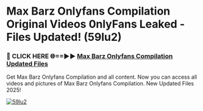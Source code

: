 # Max Barz Onlyfans Compilation Original Videos 0nlyFans Leaked - Files Updated! (59lu2)

<h3>🔴 CLICK HERE 🌐==►► <a href="https://tinyurl.com/2jnfzry5" rel="nofollow">Max Barz Onlyfans Compilation Updated Files</a></h3>

Get Max Barz Onlyfans Compilation and all content. Now you can access all videos and pictures of Max Barz Onlyfans Compilation. New Updated Files 2025!

[![59lu2](https://i.imgur.com/GyGTBgg.gif)](https://tinyurl.com/2jnfzry5)
